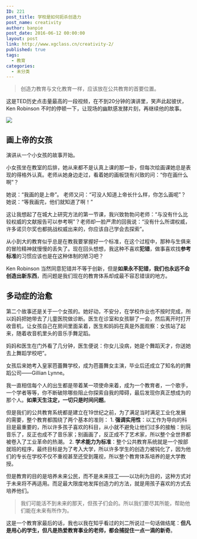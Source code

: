 ```yaml
---
ID: 221
post_title: 学校是如何扼杀创造力
post_name: creativity
author: banpie
post_date: 2016-06-12 00:00:00
layout: post
link: http://www.xgclass.cn/creativity-2/
published: true
tags:
  - 教育
categories:
  - 未分类
---
```

> 创造力教育与文化教育一样，应该放在公共教育的首要位置。

这是TED历史点击量最高的一段视频，在不到20分钟的演讲里，笑声此起彼伏，Ken Robinson 不时的停顿一下，让现场的幽默感发酵片刻，再继续他的故事。

![][1]

## 画上帝的女孩

演讲从一个小女孩的故事开始。

小女孩坐在教室的后排，她从来都不是认真上课的那一卦，但每次绘画课她总是表现的得格外认真。老师从她身边走过，看着她的画板饶有兴致的问：“你在画什么啊”？

她说：“我画的是上帝”。 老师又问：“可没人知道上帝长什么样，你怎么画呢”？ 她说：“等我画完，他们就知道了啊！”

这让我想起了在城大上研究方法的第一节课，我兴致勃勃问老师：“与没有什么比较权威的文献报告可以参考啊”？老师却一脸严肃的回我说：“没有什么所谓权威，许多诺贝尔奖也都挑战权威出来的，你应该自己学会去探索”。

从小到大的教育似乎总是在教我要掌握好一个标准，在这个过程中，那种与生俱来的冒险精神就慢慢的丢失了。现在回头想想，我这种不喜欢**犯错**，做事喜欢找**参考标准**的习惯应该也是在这种体制的陋习吧？

Ken Robinson 当然同意犯错并不等于创新，但是**如果永不犯错，我们也永远不会创造出新东西**，而问题是我们现在的教育体系却成最不容忍错误的地方。

## 多动症的治愈

第二个故事还是关于一个女孩的。她好动，不安分，在学校作业也不按时完成，所以妈妈把她带去了儿童医院做诊断。医生在诊室和女孩聊了一会，然后离开时打开收音机，让女孩自己在房间里面呆着，医生和妈妈在真是外面观察：女孩站了起来，随着收音机里头的音乐手舞足蹈。

妈妈和医生在门外看了几分钟，医生便说：你女儿没病，她是个舞蹈天才，你送她去上舞蹈学校吧”。

女孩后来她考入皇家芭蕾舞学校，成为芭蕾舞女主演，毕业后还成立了知名的的舞蹈公司——Gillian Lynne。

我一直相信每个人的出生都是带着某一项使命来着，成为一个教育者，一个歌手，一个学者等等，你不断破除哪些阻止你探索自我的障碍，最后发现你真正想成为的那个人。**如果天生注定，一切只是时间问题**。

但是我们的公共教育系统都是建立在19世纪之前，为了满足当时满足工业化发展的需要，整个教育都围绕了两个基本的准则： 1. **强调实用性**：以工作为导向的科目是最重要的，所以许多孩子喜欢的科目，从小就不避免让他们过多的接触：别玩音乐了，反正也成不了音乐家；别画画了，反正成不了艺术家，所以整个全世界都被卷入了工业革命的热潮。 2. **学术能力为标准**：整个公共教育系统就是一个按部就班的程序，最终目标是为了考入大学，所以许多学生的创造力被钝化了，因为他们的专长在学校不仅不重视甚至还受到蔑视，所以整个教育体系培养的是大学教授。

但是教育的目的是培养未来公民，而不是未来技工——以功利为目的，这种方式对于未来将不再适用。而足最大限度地发挥创造力的方法，就是用孩子喜欢的方式去培养他们。

> 我们可能活不到未来的那天，但孩子们会的。所以我们要尽其所能，帮助他们能在未来有所作为。

这是一个教育家最后的话，我也以我在知乎看过的刘二所说过一句话做结尾：**但凡是用心的学生，但凡是热爱教育事业的老师，都会捕捉住一点一滴的新奇**。

 [1]: ./_image/C102_Markdown练习源文件配图.jpg
